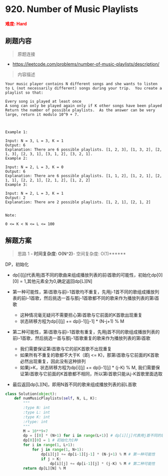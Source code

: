# 920. Number of Music Playlists

**<font color=red>难度: Hard</font>**

## 刷题内容

> 原题连接

* https://leetcode.com/problems/number-of-music-playlists/description/

> 内容描述

```
Your music player contains N different songs and she wants to listen to L (not necessarily different) songs during your trip.  You create a playlist so that:

Every song is played at least once
A song can only be played again only if K other songs have been played
Return the number of possible playlists.  As the answer can be very large, return it modulo 10^9 + 7.

 

Example 1:

Input: N = 3, L = 3, K = 1
Output: 6
Explanation: There are 6 possible playlists. [1, 2, 3], [1, 3, 2], [2, 1, 3], [2, 3, 1], [3, 1, 2], [3, 2, 1].
Example 2:

Input: N = 2, L = 3, K = 0
Output: 6
Explanation: There are 6 possible playlists. [1, 1, 2], [1, 2, 1], [2, 1, 1], [2, 2, 1], [2, 1, 2], [1, 2, 2]
Example 3:

Input: N = 2, L = 3, K = 1
Output: 2
Explanation: There are 2 possible playlists. [1, 2, 1], [2, 1, 2]
 

Note:

0 <= K < N <= L <= 100
```

## 解题方案

> 思路 1
******- 时间复杂度: O(N^2)******- 空间复杂度: O(1)******



DP，初始化

- dp[i][j]代表用j首不同的歌曲来组成播放列表的前i首歌的可能性，初始化dp[0][0] = 1,其他元素全为0,确定返回dp[L][N]
- 第一种可能性，第i首歌与前i-1首歌均不重复，先用j-1首不同的歌组成播放列表的前i-1首歌，然后挑选一首与那j-1首歌都不同的歌来作为播放列表的第i首歌
   - 这种情况毫无疑问不需要担心第i首歌与它前面的K首歌出现重复 
   - 状态转移方程为dp[i][j] += dp[i-1][j-1] * (N-j+1) % M
- 第二种可能性，第i首歌与前i-1首歌有重复，先用j首不同的歌组成播放列表的前i-1首歌，然后挑选一首与那j-1首歌重复的歌来作为播放列表的第i首歌
    - 我们需要保证第i首歌与它的前K首歌不出现重复
    - 如果所有不重复的歌都不大于K（即j <= K)，那第i首歌与它前面的K首歌必然出现重复，因此没有这种排列
    - 如果j>K，状态转移方程为dp[i][j] += dp[i-1][j] * (j-K) % M, 
    我们需要保证第i首歌与它前面的K首歌都不相同，所以第i首歌只能从j-K首歌里面选取
    
- 最后返回dp[L][N]，即用N首不同的歌来组成播放列表的前L首歌



```python
class Solution(object):
    def numMusicPlaylists(self, N, L, K):
        """
        :type N: int
        :type L: int
        :type K: int
        :rtype: int
        """
        M = 10**9+7
        dp = [[0] * (N+1) for i in range(L+1)] # dp[i][j]代表用j首不同的歌曲来组成播放列表的前i首歌的可能性
        dp[0][0] = 1 # 初始化为1种
        for i in range(1, L+1):
            for j in range(1, N+1):
                dp[i][j] += dp[i-1][j-1] * (N-j+1) % M # 第一种可能性
                if j > K:             
                    dp[i][j] += dp[i-1][j] * (j-K) % M # 第二种可能性
        return dp[L][N] % M
```
   
   
   
   
   
   
   
   
   
   
   
   
   
   
   
   
   
   
   
   
   
   
   
